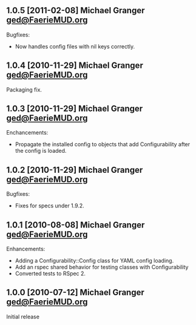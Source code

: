 ## 1.0.5 [2011-02-08] Michael Granger <ged@FaerieMUD.org>

Bugfixes:

* Now handles config files with nil keys correctly.


## 1.0.4 [2010-11-29] Michael Granger <ged@FaerieMUD.org>

Packaging fix.


## 1.0.3 [2010-11-29] Michael Granger <ged@FaerieMUD.org>

Enchancements:

* Propagate the installed config to objects that add Configurability after the
  config is loaded.


## 1.0.2 [2010-11-29] Michael Granger <ged@FaerieMUD.org>

Bugfixes:

* Fixes for specs under 1.9.2.


## 1.0.1 [2010-08-08] Michael Granger <ged@FaerieMUD.org>

Enhancements:

* Adding a Configurability::Config class for YAML config loading.
* Add an rspec shared behavior for testing classes with Configurability
* Converted tests to RSpec 2.


## 1.0.0 [2010-07-12] Michael Granger <ged@FaerieMUD.org>

Initial release

